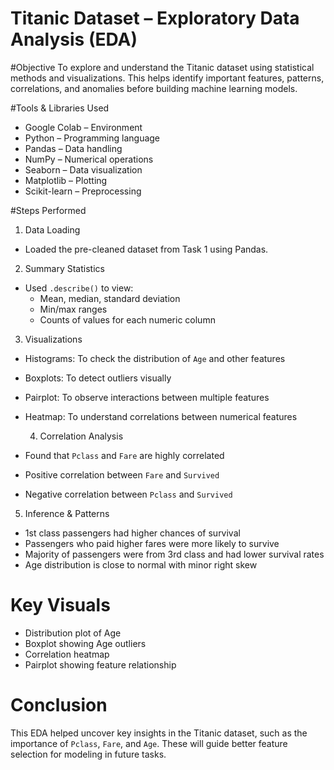 # Titanic Dataset – Exploratory Data Analysis (EDA)

#Objective
To explore and understand the Titanic dataset using statistical methods and visualizations. This helps identify important features, patterns, correlations, and anomalies before building machine learning models.

#Tools & Libraries Used
- Google Colab – Environment
- Python – Programming language
- Pandas – Data handling
- NumPy – Numerical operations
- Seaborn – Data visualization
- Matplotlib – Plotting
- Scikit-learn – Preprocessing 

#Steps Performed

1. Data Loading
- Loaded the pre-cleaned dataset from Task 1 using Pandas.

2. Summary Statistics
- Used `.describe()` to view:
  - Mean, median, standard deviation
  - Min/max ranges
  - Counts of values for each numeric column

 3. Visualizations
- Histograms: To check the distribution of `Age` and other features
- Boxplots: To detect outliers visually
- Pairplot: To observe interactions between multiple features
- Heatmap: To understand correlations between numerical features

  4. Correlation Analysis
- Found that `Pclass` and `Fare` are highly correlated
- Positive correlation between `Fare` and `Survived`
- Negative correlation between `Pclass` and `Survived`

 5. Inference & Patterns
- 1st class passengers had higher chances of survival
- Passengers who paid higher fares were more likely to survive
- Majority of passengers were from 3rd class and had lower survival rates
- Age distribution is close to normal with minor right skew

# Key Visuals
- Distribution plot of Age
- Boxplot showing Age outliers
- Correlation heatmap
- Pairplot showing feature relationship
# Conclusion
This EDA helped uncover key insights in the Titanic dataset, such as the importance of `Pclass`, `Fare`, and `Age`. These will guide better feature selection for modeling in future tasks.

